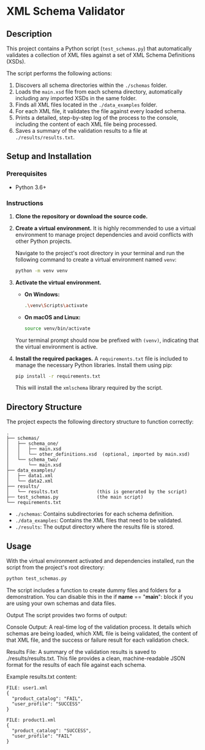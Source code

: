 # XML Schema Validator

## Description

This project contains a Python script (`test_schemas.py`) that automatically validates a collection of XML files against a set of XML Schema Definitions (XSDs).

The script performs the following actions:
1.  Discovers all schema directories within the `./schemas` folder.
2.  Loads the `main.xsd` file from each schema directory, automatically including any imported XSDs in the same folder.
3.  Finds all XML files located in the `./data_examples` folder.
4.  For each XML file, it validates the file against every loaded schema.
5.  Prints a detailed, step-by-step log of the process to the console, including the content of each XML file being processed.
6.  Saves a summary of the validation results to a file at `./results/results.txt`.

## Setup and Installation

### Prerequisites
- Python 3.6+

### Instructions

1.  **Clone the repository or download the source code.**

2.  **Create a virtual environment.**
    It is highly recommended to use a virtual environment to manage project dependencies and avoid conflicts with other Python projects.

    Navigate to the project's root directory in your terminal and run the following command to create a virtual environment named `venv`:

    ```bash
    python -m venv venv
    ```

3.  **Activate the virtual environment.**

    -   **On Windows:**
        ```bash
        .\venv\Scripts\activate
        ```
    -   **On macOS and Linux:**
        ```bash
        source venv/bin/activate
        ```
    Your terminal prompt should now be prefixed with `(venv)`, indicating that the virtual environment is active.

4.  **Install the required packages.**
    A `requirements.txt` file is included to manage the necessary Python libraries. Install them using pip:

    ```bash
    pip install -r requirements.txt
    ```
    This will install the `xmlschema` library required by the script.

## Directory Structure

The project expects the following directory structure to function correctly:

```
.
├── schemas/
│   ├── schema_one/
│   │   ├── main.xsd
│   │   └── other_definitions.xsd  (optional, imported by main.xsd)
│   └── schema_two/
│       └── main.xsd
├── data_examples/
│   ├── data1.xml
│   └── data2.xml
├── results/
│   └── results.txt              (this is generated by the script)
├── test_schemas.py              (the main script)
└── requirements.txt
```

-   `./schemas`: Contains subdirectories for each schema definition.
-   `./data_examples`: Contains the XML files that need to be validated.
-   `./results`: The output directory where the results file is stored.

## Usage

With the virtual environment activated and dependencies installed, run the script from the project's root directory:

```bash
python test_schemas.py
```

The script includes a function to create dummy files and folders for a demonstration. You can disable this in the if __name__ == "__main__": block if you are using your own schemas and data files.

Output
The script provides two forms of output:

Console Output: A real-time log of the validation process. It details which schemas are being loaded, which XML file is being validated, the content of that XML file, and the success or failure result for each validation check.

Results File: A summary of the validation results is saved to ./results/results.txt. This file provides a clean, machine-readable JSON format for the results of each file against each schema.

Example results.txt content:

```
FILE: user1.xml
{
  "product_catalog": "FAIL",
  "user_profile": "SUCCESS"
}

FILE: product1.xml
{
  "product_catalog": "SUCCESS",
  "user_profile": "FAIL"
}
```
